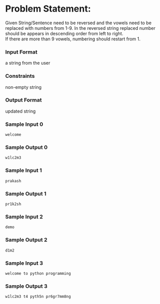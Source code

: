 # Problem Statement:

Given String/Sentence need to be reversed and the vowels need to be replaced with numbers from 1-9. In the reversed string replaced number should be appears in descending order from left to right.<br>
If there are more than 9 vowels, numbering should restart from 1.

### Input Format

a string from the user

### Constraints

non-empty string

### Output Format

updated string

### Sample Input 0
```
welcome
```
### Sample Output 0
```
w1lc2m3
```
### Sample Input 1
```
prakash
```
### Sample Output 1
```
pr1k2sh
```
### Sample Input 2
```
demo
```
### Sample Output 2
```
d1m2
```
### Sample Input 3
```
welcome to python programming
```
### Sample Output 3
```
w1lc2m3 t4 pyth5n pr6gr7mm8ng
```
